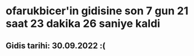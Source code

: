 # ofarukbicer'in gidisine son 7 gun 21 saat 23 dakika 26 saniye kaldi

## Gidis tarihi: 30.09.2022 :(